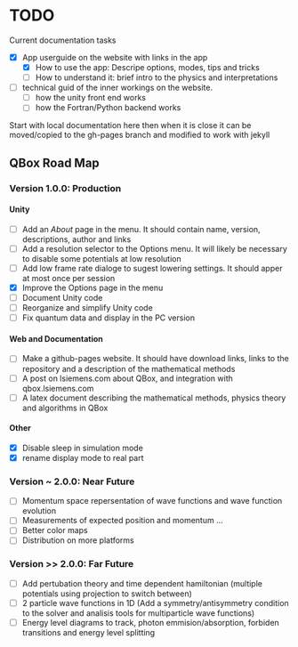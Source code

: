 # TODO
Current documentation tasks
- [x] App userguide on the website with links in the app
    - [x] How to use the app: Descripe options, modes, tips and tricks
    - [ ] How to understand it: brief intro to the physics and interpretations
- [ ] technical guid of the inner workings on the website.
    - [ ] how the unity front end works
    - [ ] how the Fortran/Python backend works

Start with local documentation here then when it is close it can be
moved/copied to the gh-pages branch and modified to work with jekyll

## QBox Road Map ##

### Version 1.0.0: Production ###
#### Unity ####
- [ ] Add an _About_ page in the menu. It should contain name, version, descriptions, author and links
- [ ] Add a resolution selector to the Options menu. It will likely be necessary to disable some potentials at low resolution
- [ ] Add low frame rate dialoge to sugest lowering settings. It should apper at most once per session
- [x] Improve the Options page in the menu
- [ ] Document Unity code
- [ ] Reorganize and simplify Unity code
- [ ] Fix quantum data and display in the PC version

#### Web and Documentation ####
- [ ] Make a github-pages website. It should have download links, links to the repository and a description of the mathematical methods
- [ ] A post on lsiemens.com about QBox, and integration with qbox.lsiemens.com
- [ ] A latex document describing the mathematical methods, physics theory and algorithms in QBox

#### Other ####
- [x] Disable sleep in simulation mode
- [x] rename display mode to real part

### Version ~ 2.0.0: Near Future ###
- [ ] Momentum space repersentation of wave functions and wave function evolution
- [ ] Measurements of expected position and momentum ...
- [ ] Better color maps
- [ ] Distribution on more platforms

### Version >> 2.0.0: Far Future ###
- [ ] Add pertubation theory and time dependent hamiltonian (multiple potentials using projection to switch between)
- [ ] 2 particle wave functions in 1D (Add a symmetry/antisymmetry condition to the solver and analisis tools for multiparticle wave functions)
- [ ] Energy level diagrams to track, photon emmision/absorption, forbiden transitions and energy level splitting
